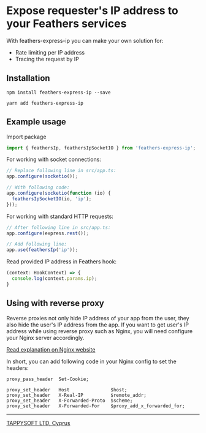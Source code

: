 # Expose requester's IP address to your Feathers services

With feathers-express-ip you can make your own solution for:
- Rate limiting per IP address
- Tracing the request by IP

## Installation
```
npm install feathers-express-ip --save
```

```
yarn add feathers-express-ip
```

## Example usage
Import package
```typescript
import { feathersIp, feathersIpSocketIO } from 'feathers-express-ip';
```

For working with socket connections:
```typescript
// Replace following line in src/app.ts:
app.configure(socketio());

// With following code:
app.configure(socketio(function (io) {
  feathersIpSocketIO(io, 'ip');
}));
```

For working with standard HTTP requests:
```typescript
// After following line in src/app.ts:
app.configure(express.rest());

// Add following line:
app.use(feathersIp('ip'));
```

Read provided IP address in Feathers hook:
```typescript
(context: HookContext) => {
  console.log(context.params.ip);
}
```

## Using with reverse proxy
Reverse proxies not only hide IP address of your app from the user, they also hide the user's IP address from the app.
If you want to get user's IP address while using reverse proxy such as Nginx, you will need configure your Nginx server accordingly.

[Read explanation on Nginx website](https://www.nginx.com/resources/wiki/start/topics/examples/forwarded/)

In short, you can add following code in your Nginx config to set the headers:
```
proxy_pass_header  Set-Cookie;

proxy_set_header   Host               $host;
proxy_set_header   X-Real-IP          $remote_addr;
proxy_set_header   X-Forwarded-Proto  $scheme;
proxy_set_header   X-Forwarded-For    $proxy_add_x_forwarded_for;
```

_______
[TAPPYSOFT LTD, Cyprus](https://tappysoft.com/)
